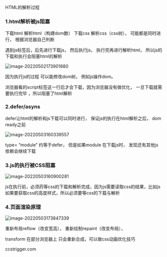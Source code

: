 HTML的解析过程

### 1.html解析被js阻塞

下载html 解析html（构建dom数） 下载css 解析css（css树）， 可能都是同时进行， 根据浏览器自己判断

遇到js标签后，后先进行下载js， 然后执行js， 执行完再进行解析html， 所以js的下载和执行会阻塞html的解析

![image-20220502173901680](https://mqc-img.oss-cn-shanghai.aliyuncs.com/img/image-20220502173901680.png)

因为执行js的过程 可以能修改dom树， 例如js操作dom。

浏览器看的script标签这一行后才会下载，因为浏览器没有做优化， 一旦下载就需要执行完毕 ，所以阻塞了html解析



### 2.defer/asyns

defer让html的解析和js下载可以同时进行， 保证js的执行在html解析之后， dom ready之前

![image-20220503160339557](https://mqc-img.oss-cn-shanghai.aliyuncs.com/img/image-20220503160339557.png)

type= “module”  约等于defer， 但是如果module 在下载js时， 发现还有其他js依赖会继续下载



### 3.js的执行被CSS阻塞

![image-20220503160900281](C:\Users\Administrator\AppData\Roaming\Typora\typora-user-images\image-20220503160900281.png)

js在执行前，必须药等css的下载和解析完成，因为js需要读取css的结果，比如js如果要获取css的高度样式，所以必须要等css的下载与解析

###  4.页面渲染原理

![image-20220503173847339](C:\Users\Administrator\AppData\Roaming\Typora\typora-user-images\image-20220503173847339.png)

重新布局reflow（改变宽高）， 重新绘制repaint（改变布局），

transform 在部分浏览器上 只会重新合成，可以做css动画优化技巧

ccstrigger.com

